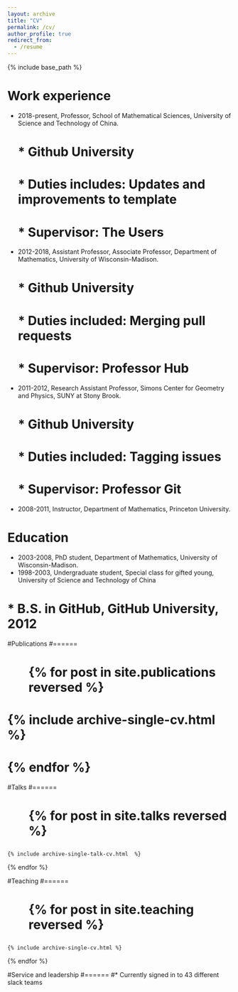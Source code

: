 ```yaml
---
layout: archive
title: "CV"
permalink: /cv/
author_profile: true
redirect_from:
  - /resume
---
```


{% include base_path %}

Work experience
======
* 2018-present, Professor, School of Mathematical Sciences, University of Science and Technology of China.
  # * Github University
  # * Duties includes: Updates and improvements to template
  # * Supervisor: The Users

* 2012-2018, Assistant Professor, Associate Professor, Department of Mathematics, University of Wisconsin-Madison.
  # * Github University
  # * Duties included: Merging pull requests
  # * Supervisor: Professor Hub

* 2011-2012, Research Assistant Professor, Simons Center for Geometry and Physics, SUNY at Stony Brook.
  # * Github University
  # * Duties included: Tagging issues
  # * Supervisor: Professor Git

* 2008-2011, Instructor, Department of Mathematics, Princeton University.
    
Education
======
* 2003-2008, PhD student, Department of Mathematics, University of Wisconsin-Madison.
* 1998-2003, Undergraduate student, Special class for gifted young, University of Science and Technology of China
# * B.S. in GitHub, GitHub University, 2012
  


#Publications
#======
#  <ul>{% for post in site.publications reversed %}
#    {% include archive-single-cv.html %}
#  {% endfor %}</ul>
  
#Talks
#======
#  <ul>{% for post in site.talks reversed %}
    {% include archive-single-talk-cv.html  %}
  {% endfor %}</ul>
  
#Teaching
#======
#  <ul>{% for post in site.teaching reversed %}
    {% include archive-single-cv.html %}
  {% endfor %}</ul>
  
#Service and leadership
#======
#* Currently signed in to 43 different slack teams
